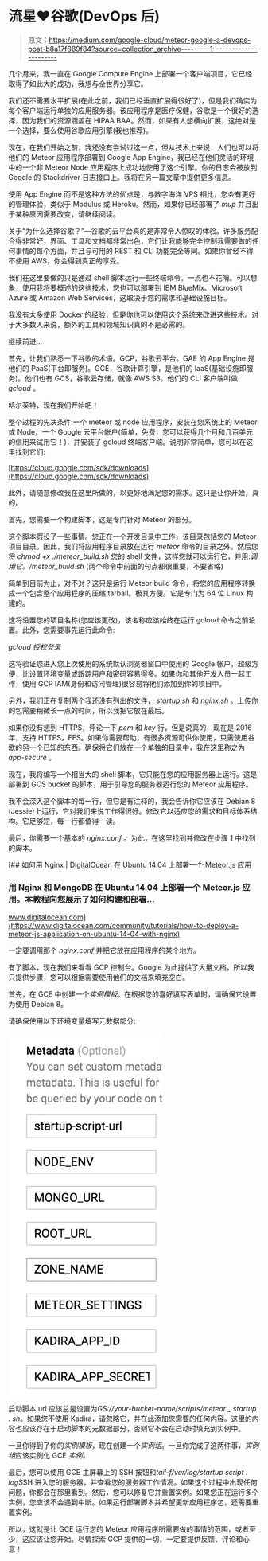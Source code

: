 # 流星❤谷歌(DevOps 后)

> 原文：<https://medium.com/google-cloud/meteor-google-a-devops-post-b8a17f889f84?source=collection_archive---------1----------------------->

几个月来，我一直在 Google Compute Engine 上部署一个客户端项目，它已经取得了如此大的成功，我想与全世界分享它。

我们还不需要水平扩展(在此之前，我们已经垂直扩展得很好了)，但是我们确实为每个客户端运行单独的应用服务器。该应用程序是医疗保健，谷歌是一个很好的选择，因为我们的资源涵盖在 HIPAA BAA。然而，如果有人想横向扩展，这绝对是一个选择，要么使用谷歌应用引擎(我也推荐)。

现在，在我们开始之前，我还没有尝试过这一点，但从技术上来说，人们也可以将他们的 Meteor 应用程序部署到 Google App Engine，我已经在他们灵活的环境中的一个非 Meteor Node 应用程序上成功地使用了这个引擎。你的日志会被放到 Google 的 Stackdriver 日志接口上。我将在另一篇文章中提供更多信息。

使用 App Engine 而不是这种方法的优点是，与数字海洋 VPS 相比，您会有更好的管理体验，类似于 Modulus 或 Heroku。然而，如果你已经部署了 *mup* 并且出于某种原因需要改变，请继续阅读。

关于“为什么选择谷歌？”—谷歌的云平台真的是非常令人惊叹的体验。许多服务配合得非常好，界面、工具和文档都非常出色，它们让我能够完全控制我需要做的任何事情的每个方面，并且与可用的 REST 和 CLI 功能完全等同。如果你曾经不得不使用 AWS，你会得到真正的享受。

我们在这里要做的只是通过 shell 脚本运行一些终端命令。一点也不花哨。可以想象，使用我将要概述的这些技术，您也可以部署到 IBM BlueMix、Microsoft Azure 或 Amazon Web Services，这取决于您的需求和基础设施目标。

我没有太多使用 Docker 的经验，但是你也可以使用这个系统来改进这些技术。对于大多数人来说，额外的工具和领域知识真的不是必需的。

继续前进…

首先，让我们熟悉一下谷歌的术语。GCP，谷歌云平台。GAE 的 App Engine 是他们的 PaaS(平台即服务)。GCE，谷歌计算引擎，是他们的 IaaS(基础设施即服务)。他们也有 GCS，谷歌云存储，就像 AWS S3。他们的 CLI 客户端叫做 *gcloud* 。

哈尔莱特，现在我们开始吧！

整个过程的先决条件:一个 meteor 或 node 应用程序，安装在您系统上的 Meteor 或 Node，一个 Google 云平台帐户(简单，免费，您可以获得几个月和几百美元的信用来试用它！)，并安装了 gcloud 终端客户端。说明非常简单，您可以在这里找到它们:

[https://cloud.google.com/sdk/downloads](https://cloud.google.com/sdk/downloads)

此外，请随意修改我在这里所做的，以更好地满足您的需求。这只是让你开始，真的。

首先，您需要一个构建脚本，这是专门针对 Meteor 的部分。

这个脚本假设了一些事情。您正在一个开发目录中工作，该目录包括您的 Meteor 项目目录。因此，我们将应用程序目录放在运行 *meteor* 命令的目录之外。然后您将 *chmod +x ./meteor_build.sh* 您的 shell 文件，这样您就可以运行它，并用:*调用它。/meteor_build.sh* (两个命令中前面的句点都很重要，不要省略)

简单到目前为止，对不对？这只是运行 Meteor build 命令，将您的应用程序转换成一个包含整个应用程序的压缩 tarball。极其方便。它是专门为 64 位 Linux 构建的。

这将设置您的项目名称(您应该更改)，该名称应该始终在运行 gcloud 命令之前设置。此外，您需要事先运行此命令:

*gcloud 授权登录*

这将验证您进入您上次使用的系统默认浏览器窗口中使用的 Google 帐户。超级方便，比设置环境变量或跟踪用户和密码容易得多。如果你和其他开发人员一起工作，使用 GCP IAM(身份和访问管理)很容易将他们添加到你的项目中。

另外，我们正在复制两个我还没有列出的文件， *startup.sh* 和 *nginx.sh* 。上传你的包需要稍微长一点的时间，所以我把它放在最后。

如果你没有想到 HTTPS，评论一下 *pem* 和 *key* 行，但是说真的，现在是 2016 年，支持 HTTPS，FFS。如果你需要帮助，有很多资源可供你使用，只需使用谷歌的另一个已知的东西。确保将它们放在一个单独的目录中，我在这里称之为 *app-secure* 。

现在，我将编写一个相当大的 shell 脚本，它只能在您的应用服务器上运行。这是部署到 GCS bucket 的脚本，用于引导您的服务器运行您的 Meteor 应用程序。

我不会深入这个脚本的每一行，但它是有注释的，我会告诉你它应该在 Debian 8 (Jessie)上运行，它对我们来说工作得很好。修改它以适应您的需求和目标体系结构。它足够短，每一行都值得一读。

最后，你需要一个基本的 *nginx.conf* 。为此，在这里找到并修改在步骤 1 中找到的脚本。

[](https://www.digitalocean.com/community/tutorials/how-to-deploy-a-meteor-js-application-on-ubuntu-14-04-with-nginx) [## 如何用 Nginx | DigitalOcean 在 Ubuntu 14.04 上部署一个 Meteor.js 应用

### 用 Nginx 和 MongoDB 在 Ubuntu 14.04 上部署一个 Meteor.js 应用。本教程向您展示了如何构建和部署…

www.digitalocean.com](https://www.digitalocean.com/community/tutorials/how-to-deploy-a-meteor-js-application-on-ubuntu-14-04-with-nginx) 

一定要调用那个 *nginx.conf* 并把它放在应用程序的某个地方。

有了脚本，现在我们来看看 GCP 控制台。Google 为此提供了大量文档，所以我只提供步骤，您可以根据需要使用他们的文档来填充空白。

首先，在 GCE 中创建一个*实例模板*。在根据您的喜好填写表单时，请确保它设置为使用 Debian 8。

请确保使用以下环境变量填写元数据部分:

![](img/45627dcd226400014ed4bad309dd61d2.png)

启动脚本 url 应该总是设置为*GS://your-bucket-name/scripts/meteor _ startup . sh*。如果您不使用 Kadira，请忽略它，并在此添加您需要的任何内容。这里的内容也应该存在于启动脚本的元数据部分，否则它不会在启动时填充到实例中。

一旦你得到了你的*实例模板*，现在创建一个*实例组*。一旦你完成了这两件事，*实例组*应该实例化 GCE *实例。*

最后，您可以使用 GCE 主屏幕上的 SSH 按钮和*tail-f/var/log/startup script . log*SSH 进入您的服务器，并查看您的服务器工作情况。如果这个过程中出现任何问题，你都会在那里看到。然后，您可以修复它并重置实例。如果您正在运行多个实例，您应该不会遇到中断。如果运行部署脚本并希望更新应用程序包，还需要重置实例。

所以，这就是让 GCE 运行您的 Meteor 应用程序所需要做的事情的范围，或者至少，这应该让您开始。尽情探索 GCP 提供的一切，一定要提供反馈、评论和心意！